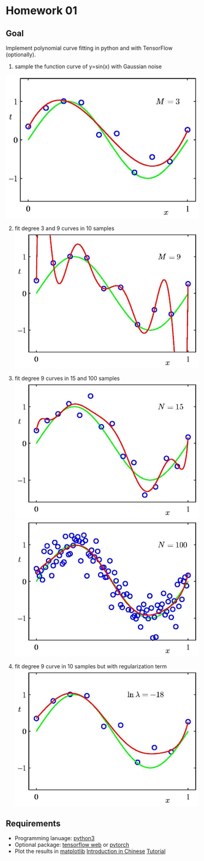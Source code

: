 # Homework 01

## Goal

Implement polynomial curve fitting in python and with TensorFlow (optionally).

1. sample the function curve of y=sin(x) with Gaussian noise 

![Fig 1.](img/curve-fitting-d3.png)

2. fit degree 3 and 9 curves in 10 samples 
![Fig 2.](img/curve-fitting-d9.png)

3. fit degree 9 curves in 15 and 100 samples  
![Fig 3.](img/curve-fitting-d9s15.png)
![Fig 4.](img/curve-fitting-d9s100.png)

4. fit degree 9 curve in 10 samples but with regularization term 
![Fig 5.](img/curve-fitting-d9s10r.png)

## Requirements

+ Programming lanuage: [python3](https://docs.python.org/3/tutorial/)
+ Optional package: [tensorflow web](https://www.tensorflow.org/) or [pytorch](https://pytorch.org)
+ Plot the results in [matplotlib](http://matplotlib.org/) [Introduction in Chinese](http://www.ibm.com/developerworks/cn/linux/l-matplotlib/index.html) [Tutorial](http://www.ast.uct.ac.za/~sarblyth/pythonGuide/PythonPlottingBeginnersGuide.pdf)


